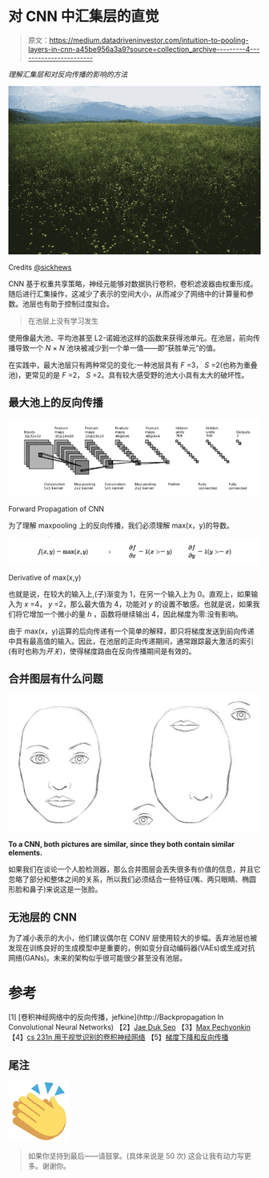 # 对 CNN 中汇集层的直觉

> 原文：<https://medium.datadriveninvestor.com/intuition-to-pooling-layers-in-cnn-a45be956a3a9?source=collection_archive---------4----------------------->

*理解汇集层和对反向传播的影响的方法*

![](img/2850c69a22090fb09fd23c0ae6c9c5d0.png)

Credits [@sickhews](https://unsplash.com/@sickhews)

CNN 基于权重共享策略，神经元能够对数据执行卷积，卷积滤波器由权重形成。随后进行汇集操作，这减少了表示的空间大小，从而减少了网络中的计算量和参数。池层也有助于控制过度拟合。

> 在池层上没有学习发生

使用像最大池、平均池甚至 L2-诺姆池这样的函数来获得池单元。在池层，前向传播导致一个 *N* × *N* 池块被减少到一个单一值——即“获胜单元”的值。

在实践中，最大池层只有两种常见的变化:一种池层具有 *F* =3， *S* =2(也称为重叠池)，更常见的是 *F* =2， *S* =2。具有较大感受野的池大小具有太大的破坏性。

## 最大池上的反向传播

![](img/e43c256a62eba00b36c9e816f90e633f.png)

Forward Propagation of CNN

为了理解 maxpooling 上的反向传播，我们必须理解 max(x，y)的导数。

![](img/200f15b9e96783782b86260c8e0800cf.png)

Derivative of max(x,y)

也就是说，在较大的输入上,(子)渐变为 1，在另一个输入上为 0。直观上，如果输入为 *x* =4， *y* =2，那么最大值为 4，功能对 *y* 的设置不敏感。也就是说，如果我们将它增加一个微小的量 *h* ，函数将继续输出 4，因此梯度为零:没有影响。

由于 max(x，y)运算的后向传递有一个简单的解释，即只将梯度发送到前向传递中具有最高值的输入。因此，在池层的正向传递期间，通常跟踪最大激活的索引(有时也称为*开关*)，使得梯度路由在反向传播期间是有效的。

## 合并图层有什么问题

![](img/125efcde6a8cdd3766f4d55c706769f3.png)

**To a CNN, both pictures are similar, since they both contain similar elements.**

如果我们在谈论一个人脸检测器，那么合并图层会丢失很多有价值的信息，并且它忽略了部分和整体之间的关系，所以我们必须结合一些特征(嘴、两只眼睛、椭圆形脸和鼻子)来说这是一张脸。

## 无池层的 CNN

为了减小表示的大小，他们建议偶尔在 CONV 层使用较大的步幅。丢弃池层也被发现在训练良好的生成模型中是重要的，例如变分自动编码器(VAEs)或生成对抗网络(GANs)。未来的架构似乎很可能很少甚至没有池层。

# 参考

[1] [卷积神经网络中的反向传播，jefkine](http://Backpropagation In Convolutional Neural Networks)
【2】[Jae Duk Seo](https://medium.com/the-bioinformatics-press/only-numpy-understanding-back-propagation-for-max-pooling-layer-in-multi-layer-cnn-with-example-f7be891ee4b4)
【3】[Max Pechyonkin](https://medium.com/@pechyonkin?source=post_page-----b4b559d1159b----------------------)
【4】[cs 231n 用于视觉识别的卷积神经网络](https://cs231n.github.io)
【5】[梯度下降和反向传播](https://towardsdatascience.com/part-2-gradient-descent-and-backpropagation-bf90932c066a)

## 尾注

![](img/1314b393f293b3136bc3fd5e59f328c8.png)

> 如果你坚持到最后——请鼓掌。(具体来说是 50 次)
> 这会让我有动力写更多。谢谢你。